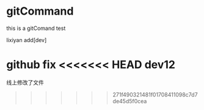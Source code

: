 # gitCommand
this is a gitComand test

lixiyan add[dev]

github fix
<<<<<<< HEAD
dev12
=======
线上修改了文件
>>>>>>> 271f490321481f01708411098c7d7de45d5f0cea
